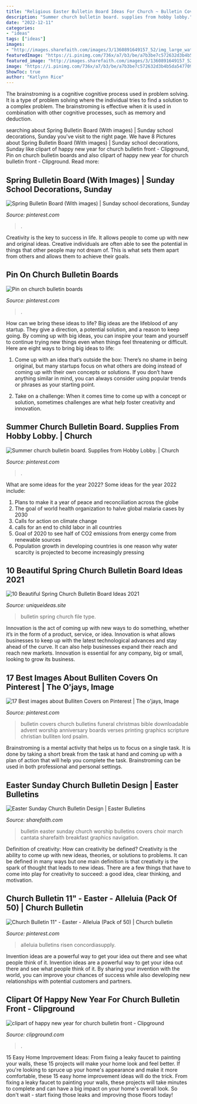 ```yaml
---
title: "Religious Easter Bulletin Board Ideas For Church ~ Bulletin Covers Church Bulletins Funeral Christmas Bible Downloadable Advent Worship Anniversary Boards Verses Printing Graphics Scripture Christian Bulliten Lord Psalm"
description: "Summer church bulletin board. supplies from hobby lobby."
date: "2022-12-11"
categories:
- "ideas"
tags: ["ideas"]
images:
- "http://images.sharefaith.com/images/3/1360891649157_52/img_large_watermarked.jpg"
featuredImage: "https://i.pinimg.com/736x/a7/b3/be/a7b3be7c572632d3b4b5da5477096c73.jpg"
featured_image: "http://images.sharefaith.com/images/3/1360891649157_52/img_large_watermarked.jpg"
image: "https://i.pinimg.com/736x/a7/b3/be/a7b3be7c572632d3b4b5da5477096c73.jpg"
ShowToc: true
author: "Katlynn Rice"
---
```



The brainstroming is a cognitive cognitive process used in problem solving. It is a type of problem solving where the individual tries to find a solution to a complex problem. The brainstroming is effective when it is used in combination with other cognitive processes, such as memory and deduction.

	

		
searching about Spring Bulletin Board (With images) | Sunday school decorations, Sunday you've visit to the right page. We have 8 Pictures about Spring Bulletin Board (With images) | Sunday school decorations, Sunday like clipart of happy new year for church bulletin front - Clipground, Pin on church bulletin boards and also clipart of happy new year for church bulletin front - Clipground. Read more:
		
    
## Spring Bulletin Board (With Images) | Sunday School Decorations, Sunday

<img loading=lazy src="https://i.pinimg.com/originals/6a/41/d8/6a41d841b4748101eef8cfeea437e122.jpg" onerror="this.onerror=null;this.src='https://tse3.mm.bing.net/th?id=OIP.hqL6rqbVNEPaXRn62MCu6wHaJ4&amp;pid=15.1';" alt="Spring Bulletin Board (With images) | Sunday school decorations, Sunday">

_Source: pinterest.com_

>. 

	

Creativity is the key to success in life. It allows people to come up with new and original ideas. Creative individuals are often able to see the potential in things that other people may not dream of. This is what sets them apart from others and allows them to achieve their goals.

    
## Pin On Church Bulletin Boards

<img loading=lazy src="https://i.pinimg.com/736x/4a/a2/c5/4aa2c5be7d49b79514e45f3b0b7768ec.jpg" onerror="this.onerror=null;this.src='https://tse3.mm.bing.net/th?id=OIP.8Q98fVDp3jU3ZF8aWcWXrwHaFj&amp;pid=15.1';" alt="Pin on church bulletin boards">

_Source: pinterest.com_

>. 

	

How can we bring these ideas to life?
Big ideas are the lifeblood of any startup. They give a direction, a potential solution, and a reason to keep going. By coming up with big ideas, you can inspire your team and yourself to continue trying new things even when things feel threatening or difficult. Here are eight ways to bring big ideas to life:
1. Come up with an idea that’s outside the box: There’s no shame in being original, but many startups focus on what others are doing instead of coming up with their own concepts or solutions. If you don’t have anything similar in mind, you can always consider using popular trends or phrases as your starting point.

2. Take on a challenge: When it comes time to come up with a concept or solution, sometimes challenges are what help foster creativity and innovation.

    
## Summer Church Bulletin Board. Supplies From Hobby Lobby. | Church

<img loading=lazy src="https://i.pinimg.com/736x/a7/b3/be/a7b3be7c572632d3b4b5da5477096c73.jpg" onerror="this.onerror=null;this.src='https://tse2.mm.bing.net/th?id=OIP.Ms1YZ_4i6QXJecRQjHOWSQHaGl&amp;pid=15.1';" alt="Summer church bulletin board. Supplies from Hobby Lobby. | Church">

_Source: pinterest.com_

>. 

	

What are some ideas for the year 2022?
Some ideas for the year 2022 include:
1. Plans to make it a year of peace and reconciliation across the globe 
2. The goal of world health organization to halve global malaria cases by 2030 
3. Calls for action on climate change 
4. calls for an end to child labor in all countries 
5. Goal of 2020 to see half of CO2 emissions from energy come from renewable sources 
6. Population growth in developing countries is one reason why water scarcity is projected to become increasingly pressing 

    
## 10 Beautiful Spring Church Bulletin Board Ideas 2021

<img loading=lazy src="https://www.uniqueideas.site/wp-content/uploads/spring-bulletin-board-ideas-for-church-arch-dsgn-1.jpg" onerror="this.onerror=null;this.src='https://tse3.mm.bing.net/th?id=OIP.Vf9h57Nv082NE7PfmVH3AAHaFj&amp;pid=15.1';" alt="10 Beautiful Spring Church Bulletin Board Ideas 2021">

_Source: uniqueideas.site_

>bulletin spring church file type. 

	

Innovation is the act of coming up with new ways to do something, whether it’s in the form of a product, service, or idea. Innovation is what allows businesses to keep up with the latest technological advances and stay ahead of the curve. It can also help businesses expand their reach and reach new markets. Innovation is essential for any company, big or small, looking to grow its business.

    
## 17 Best Images About Bulliten Covers On Pinterest | The O&#039;jays, Image

<img loading=lazy src="https://s-media-cache-ak0.pinimg.com/736x/dc/c9/4d/dcc94d00fa2a2fd812786d9b6a3e684d.jpg" onerror="this.onerror=null;this.src='https://tse4.mm.bing.net/th?id=OIP.u383YBE6RTS5TyT2YoHWwwHaLc&amp;pid=15.1';" alt="17 Best images about Bulliten Covers on Pinterest | The o&#039;jays, Image">

_Source: pinterest.com_

>bulletin covers church bulletins funeral christmas bible downloadable advent worship anniversary boards verses printing graphics scripture christian bulliten lord psalm. 

	

Brainstroming is a mental activity that helps us to focus on a single task. It is done by taking a short break from the task at hand and coming up with a plan of action that will help you complete the task. Brainstroming can be used in both professional and personal settings.

    
## Easter Sunday Church Bulletin Design | Easter Bulletins

<img loading=lazy src="http://images.sharefaith.com/images/3/1360891649157_52/img_large_watermarked.jpg" onerror="this.onerror=null;this.src='https://tse1.mm.bing.net/th?id=OIP.y3DBZs7H4gwFYxCz0QyAqAHaL2&amp;pid=15.1';" alt="Easter Sunday Church Bulletin Design | Easter Bulletins">

_Source: sharefaith.com_

>bulletin easter sunday church worship bulletins covers choir march cantata sharefaith breakfast graphics navigation. 

	

Definition of creativity: How can creativity be defined?
Creativity is the ability to come up with new ideas, theories, or solutions to problems. It can be defined in many ways but one main definition is that creativity is the spark of thought that leads to new ideas. There are a few things that have to come into play for creativity to succeed: a good idea, clear thinking, and motivation.

    
## Church Bulletin 11&quot; - Easter - Alleluia (Pack Of 50) | Church Bulletin

<img loading=lazy src="https://i.pinimg.com/736x/25/d1/40/25d140d60dfe9e6fe8d83c9d0733ac87.jpg" onerror="this.onerror=null;this.src='https://tse2.mm.bing.net/th?id=OIP.hV-br_Ve_hNVWe6mf7GMuQAAAA&amp;pid=15.1';" alt="Church Bulletin 11&quot; - Easter - Alleluia (Pack of 50) | Church bulletin">

_Source: pinterest.com_

>alleluia bulletins risen concordiasupply. 

	

Invention ideas are a powerful way to get your idea out there and see what people think of it.
Invention ideas are a powerful way to get your idea out there and see what people think of it. By sharing your invention with the world, you can improve your chances of success while also developing new relationships with potential customers and partners.

    
## Clipart Of Happy New Year For Church Bulletin Front - Clipground

<img loading=lazy src="https://clipground.com/images/clipart-of-happy-new-year-for-church-bulletin-front-9.jpg" onerror="this.onerror=null;this.src='https://tse2.mm.bing.net/th?id=OIP.dephuWObCvs2LUW3o5UazQHaLR&amp;pid=15.1';" alt="clipart of happy new year for church bulletin front - Clipground">

_Source: clipground.com_

>. 

	

15 Easy Home Improvement Ideas: From fixing a leaky faucet to painting your walls, these 15 projects will make your home look and feel better.
If you're looking to spruce up your home's appearance and make it more comfortable, these 15 easy home improvement ideas will do the trick. From fixing a leaky faucet to painting your walls, these projects will take minutes to complete and can have a big impact on your home's overall look. So don't wait - start fixing those leaks and improving those floors today!

